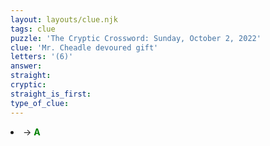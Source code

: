 ```yaml
---
layout: layouts/clue.njk
tags: clue
puzzle: 'The Cryptic Crossword: Sunday, October 2, 2022'
clue: 'Mr. Cheadle devoured gift'
letters: '(6)'
answer:
straight:
cryptic:
straight_is_first:
type_of_clue:
---
```

<li><i></i>→ <span style="color:green"><b> A</b></span></li>